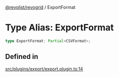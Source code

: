 [@revolist/revogrid](README.md) / ExportFormat

# Type Alias: ExportFormat

```ts
type ExportFormat: Partial<CSVFormat>;
```

## Defined in

[src/plugins/export/export.plugin.ts:14](https://github.com/revolist/revogrid/blob/33fdf87718e4421a1302a23338379f45f99055c0/src/plugins/export/export.plugin.ts#L14)
